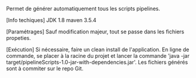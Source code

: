 Permet de générer automatiquement tous les scripts pipelines.

[Info techiques]
JDK 1.8
maven 3.5.4

[Paramétrages]
Sauf modification majeur, tout se passe dans les fichiers propeties.

[Exécution]
Si nécessaire, faire un clean install de l'application.
En ligne de commande, se placer à la racine du projet et lancer la commande 'java -jar target/pipelineScripts-1.0-jar-with-dependencies.jar'.
Les fichiers générés sont à commiter sur le repo Git.


